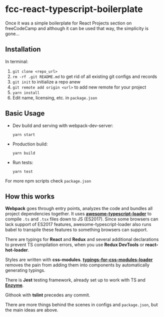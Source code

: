 # fcc-react-typescript-boilerplate

Once it was a simple boilerplate for React Projects section on freeCodeCamp and although it can be used that way, the simplicity is gone...

## Installation

In terminal:

1. `git clone <repo_url>`
2. `rm -rf .git README.md` to get rid of all existing git configs and records
3. `git init` to initialize a repo anew
4. `git remote add origin <url>` to add new remote for your project
5. `yarn install`
6. Edit name, licensing, etc. in `package.json`

## Basic Usage

* Dev build and serving with webpack-dev-server:
  ```
  yarn start
  ```
* Production build:
  ```
  yarn build
  ```
* Run tests:
  ```
  yarn test
  ```
For more npm scripts check `package.json`

## How this works

**Webpack** goes through entry points, analyzes the code and bundles all project dependencies together. It uses **[awesome-typescript-loader](https://github.com/s-panferov/awesome-typescript-loader)** to compile `.ts` and `.tsx` files down to JS (ES2017). Since some browsers can lack support of ES2017 features, awesome-typescript-loader also runs babel to transpile these features to something browsers can support.

There are typings for **React** and **Redux** and several additional declarations to prevent TS compilation errors, when you use **Redux DevTools** or **react-hot-loader**.

Styles are written with **css-modules**. **[typings-for-css-modules-loader](https://github.com/Jimdo/typings-for-css-modules-loader)** removes the pain from adding them into components by automatically generating typings.

There is **Jest** testing framework, already set up to work with TS and **[Enzyme](https://github.com/airbnb/enzyme)**.

Githook with **tslint** precedes any commit.

There are more things behind the scenes in configs and `package.json`, but the main ideas are above.
